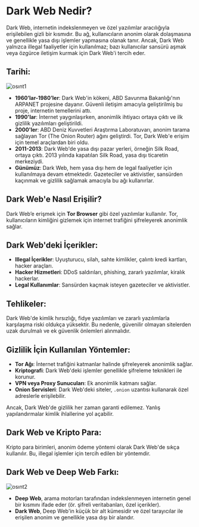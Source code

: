 # Dark Web Nedir?

Dark Web, internetin indekslenmeyen ve özel yazılımlar aracılığıyla erişilebilen gizli bir kısmıdır. Bu ağ, kullanıcıların anonim olarak dolaşmasına ve genellikle yasa dışı işlemler yapmasına olanak tanır. Ancak, Dark Web yalnızca illegal faaliyetler için kullanılmaz; bazı kullanıcılar sansürü aşmak veya özgürce iletişim kurmak için Dark Web'i tercih eder.

## Tarihi:
![osınt1](https://github.com/user-attachments/assets/e93471e7-8b1b-4b20-a016-ab4a4e2c6089)


- **1960’lar-1980’ler**: Dark Web'in kökeni, ABD Savunma Bakanlığı'nın ARPANET projesine dayanır. Güvenli iletişim amacıyla geliştirilmiş bu proje, internetin temellerini attı.
- **1990'lar**: İnternet yaygınlaşırken, anonimlik ihtiyacı ortaya çıktı ve ilk gizlilik yazılımları geliştirildi.
- **2000'ler**: ABD Deniz Kuvvetleri Araştırma Laboratuvarı, anonim tarama sağlayan Tor (The Onion Router) ağını geliştirdi. Tor, Dark Web'e erişim için temel araçlardan biri oldu.
- **2011-2013**: Dark Web'de yasa dışı pazar yerleri, örneğin Silk Road, ortaya çıktı. 2013 yılında kapatılan Silk Road, yasa dışı ticaretin merkeziydi.
- **Günümüz**: Dark Web, hem yasa dışı hem de legal faaliyetler için kullanılmaya devam etmektedir. Gazeteciler ve aktivistler, sansürden kaçınmak ve gizlilik sağlamak amacıyla bu ağı kullanırlar.

## Dark Web'e Nasıl Erişilir?

Dark Web’e erişmek için **Tor Browser** gibi özel yazılımlar kullanılır. Tor, kullanıcıların kimliğini gizlemek için internet trafiğini şifreleyerek anonimlik sağlar.

## Dark Web'deki İçerikler:

- **Illegal İçerikler**: Uyuşturucu, silah, sahte kimlikler, çalıntı kredi kartları, hacker araçları.
- **Hacker Hizmetleri**: DDoS saldırıları, phishing, zararlı yazılımlar, kiralık hackerlar.
- **Legal Kullanımlar**: Sansürden kaçmak isteyen gazeteciler ve aktivistler.

## Tehlikeler:

Dark Web'de kimlik hırsızlığı, fidye yazılımları ve zararlı yazılımlarla karşılaşma riski oldukça yüksektir. Bu nedenle, güvenilir olmayan sitelerden uzak durulmalı ve ek güvenlik önlemleri alınmalıdır.

## Gizlilik İçin Kullanılan Yöntemler:

- **Tor Ağı**: İnternet trafiğini katmanlar halinde şifreleyerek anonimlik sağlar.
- **Kriptografi**: Dark Web'deki işlemler genellikle şifreleme teknikleri ile korunur.
- **VPN veya Proxy Sunucuları**: Ek anonimlik katmanı sağlar.
- **Onion Servisleri**: Dark Web'deki siteler, `.onion` uzantısı kullanarak özel adreslerle erişilebilir.

Ancak, Dark Web'de gizlilik her zaman garanti edilemez. Yanlış yapılandırmalar kimlik ihlallerine yol açabilir.

## Dark Web ve Kripto Para:

Kripto para birimleri, anonim ödeme yöntemi olarak Dark Web'de sıkça kullanılır. Bu, illegal işlemler için tercih edilen bir yöntemdir.

## Dark Web ve Deep Web Farkı:
![osınt2](https://github.com/user-attachments/assets/a724233d-1c5c-41e1-938b-bd6d20bfb933)


- **Deep Web**, arama motorları tarafından indekslenmeyen internetin genel bir kısmını ifade eder (ör. şifreli veritabanları, özel içerikler).
- **Dark Web**, Deep Web'in küçük bir alt kümesidir ve özel tarayıcılar ile erişilen anonim ve genellikle yasa dışı bir alandır.
